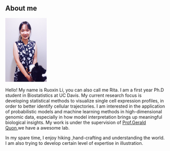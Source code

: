 
<h2> About me </h2>

<img src="RuoxinLiProfile.jpg" width = "130px" height = "200px"/>
   
<p> Hello! My name is Ruoxin Li, you can also call me Rita. I am a first year Ph.D student in Biostatistics at UC Davis. My current research focus is developing statistical methods to visualize single cell expression profiles, in order to better identify cellular trajectories. I am interested in the application of probabilistic models and machine learning methods in high-dimensional genomic data, especially in how model interpretation brings up meaningful biological insights. My work is under the supervision of <a href = "http://qlab.faculty.ucdavis.edu/"> Prof.Gerald Quon</a>,we have a  <a hre="lab/index.html">awesome lab</a>.</p>

<p>In my spare time, I enjoy hiking ,hand-crafting and understanding the world. I am also trying to develop certain level of expertise in illustration.</p>
